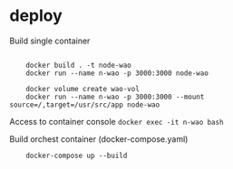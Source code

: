 # deploy

Build single container
``` 

    docker build . -t node-wao
    docker run --name n-wao -p 3000:3000 node-wao 
    
    docker volume create wao-vol
    docker run --name n-wao -p 3000:3000 --mount source=/,target=/usr/src/app node-wao 

```
Access to container console
``` docker exec -it n-wao bash ```


Build orchest container (docker-compose.yaml)

``` 
    docker-compose up --build
```
